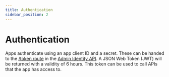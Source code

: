 ```yaml
---
title: Authentication
sidebar_position: 2
---
```


# Authentication

Apps authenticate using an app client ID and a secret. These can be handed to the [/token route](shared-apis/adminidentity-api/rest/token) in the [Admin Identity API](shared-apis/adminidentity-api). A JSON Web Token (JWT) will be returned with a validity of 6 hours. This token can be used to call APIs that the app has access to.
